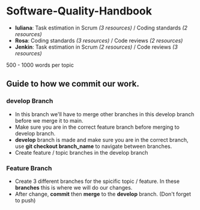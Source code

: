 # Software-Quality-Handbook

- **Iuliana**: Task estimation in Scrum _(3 resources)_ / Coding standards _(2 resources)_
- **Rosa**: Coding standards _(3 resources)_ / Code reviews _(2 resources)_
- **Jenkin**: Task estimation in Scrum _(2 resources)_ / Code reviews _(3 resources)_

500 - 1000 words per topic

## Guide to how we commit our work.

### develop Branch

- In this branch we'll have to merge other branches in this develop branch before we merge it to main.
- Make sure you are in the correct feature branch before merging to develop branch.
- **develop** branch is made and make sure you are in the correct branch, use **git checkout branch_name** to navigate between branches.
- Create feature / topic branches in the develop branch

### Feature Branch

- Create 3 different branches for the spicific topic / feature. In these **branches** this is where we will do our changes.
- After change, **commit** then **merge** to the **develop** branch. (Don't forget to push)
